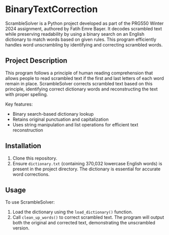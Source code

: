 # BinaryTextCorrection

ScrambleSolver is a Python project developed as part of the PRG550 Winter 2024 assignment, authored by Fatih Emre Başer. It decodes scrambled text while preserving readability by using a binary search on an English dictionary to match words based on given rules. This program efficiently handles word unscrambling by identifying and correcting scrambled words.

## Project Description
This program follows a principle of human reading comprehension that allows people to read scrambled text if the first and last letters of each word remain in place. ScrambleSolver corrects scrambled text based on this principle, identifying correct dictionary words and reconstructing the text with proper spelling.

Key features:
- Binary search-based dictionary lookup
- Retains original punctuation and capitalization
- Uses string manipulation and list operations for efficient text reconstruction

## Installation
1. Clone this repository.
2. Ensure `dictionary.txt` (containing 370,032 lowercase English words) is present in the project directory. The dictionary is essential for accurate word corrections.

## Usage
To use ScrambleSolver:
1. Load the dictionary using the `load_dictionary()` function.
2. Call `clean_up_words()` to correct scrambled text. The program will output both the original and corrected text, demonstrating the unscrambled version.

